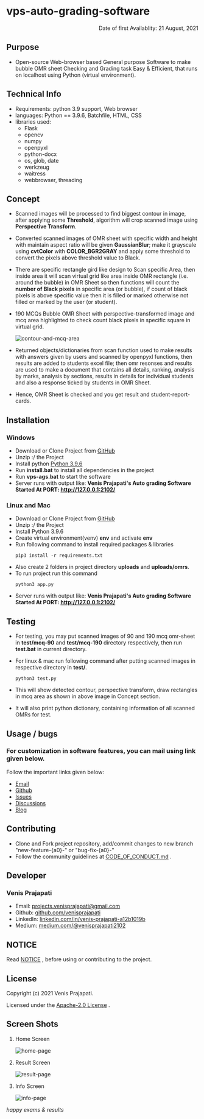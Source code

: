 
# vps-auto-grading-software


<p align="right">
    Date of first Availablity: 21 August, 2021
</p>


## Purpose

- Open-source Web-browser based General purpose Software to make bubble OMR sheet Checking and Grading task Easy & Efficient, that runs on localhost using Python (virtual environment).


## Technical Info

- Requirements: python 3.9 support, Web browser
- languages: Python == 3.9.6, Batchfile, HTML, CSS
- libraries used: 
    - Flask
    - opencv
    - numpy
    - openpyxl
    - python-docx
    - os, glob, date
    - werkzeug
    - waitress
    - webbrowser, threading


## Concept

- Scanned images will be processed to find biggest contour in image, after applying some <b>Threshold</b>, algorithm will crop scanned image using <b>Perspective Transform</b>.

- Converted scanned images of OMR sheet with specific width and height with maintain aspect ratio will be given <b>GaussianBlur</b>; make it grayscale using <b>cvtColor</b> with <b>COLOR_BGR2GRAY</b> and apply some threshold to convert the pixels above threshold value to Black.

- There are specific rectangle gird like design to Scan specific Area, then inside area it will scan virtual grid like area inside OMR rectangle (i.e. around the bubble) in OMR Sheet so then functions will count the <b>number of Black pixels</b> in specific area (or bubble), if count of black pixels is above specific value then it is filled or marked otherwise not filled or marked by the user (or student).

- 190 MCQs Bubble OMR Sheet with perspective-transformed image and mcq area highlighted to check count black pixels in specific square in virtual grid.

    ![contour-and-mcq-area](screen-shots/contour-and-mcq-area.png?raw=true)

- Returned objects/dictionaries from scan function used to make results with answers given by users and scanned by openpyxl functions, then results are added to students excel file; then omr resonses and results are used to make a document that contains all details, ranking, analysis by marks, analysis by sections, results in details for individual students and also a response ticked by students in OMR Sheet.

- Hence, OMR Sheet is checked and you get result and student-report-cards.


## Installation

### Windows

- Download or Clone Project from <a href="https://github.com/venisprajapati/vps-auto-grading-software">GitHub</a>
- Unzip :/ the Project
- Install python <a href="https://www.python.org/ftp/python/3.9.6/python-3.9.6-amd64.exe">Python 3.9.6</a>
- Run <b>install.bat</b> to install all dependencies in the project
- Run <b>vps-ags.bat</b> to start the software
- Server runs with output like: <b>Venis Prajapati's Auto grading Software Started At PORT: <a href="http://127.0.0.1:2102/">http://127.0.0.1:2102/</a> </b>

### Linux and Mac

- Download or Clone Project from <a href="https://github.com/venisprajapati/vps-auto-grading-software">GitHub</a>
- Unzip :/ the Project
- Install Python 3.9.6
- Create virtual environment(venv) <b>env</b> and activate <b>env</b>
- Run following command to install required packages & libraries
    ```
    pip3 install -r requirements.txt
    ```
- Also create 2 folders in project directory <b>uploads</b> and <b>uploads/omrs</b>.
- To run project run this command
    ```
    python3 app.py
    ```
- Server runs with output like: <b>Venis Prajapati's Auto grading Software Started At PORT: <a href="http://127.0.0.1:2102/">http://127.0.0.1:2102/</a> </b>


## Testing

- For testing, you may put scanned images of 90 and 190 mcq omr-sheet in <b>test/mcq-90</b> and <b>test/mcq-190</b> directory respectively, then run <b>test.bat</b> in current directory.

- For linux & mac run following command after putting scanned images in respective directory in <b>test/</b>.
    ```
    python3 test.py
    ```

- This will show detected contour, perspective transform, draw rectangles in mcq area as shown in above image in Concept section.

- It will also print python dictionary, containing information of all scanned OMRs for test.


## Usage / bugs

### For customization in software features, you can mail using link given below.

Follow the important links given below:

- <a href="mailto: projects.venisprajapati@gmail.com">Email</a>
- <a href="https://github.com/venisprajapati/vps-auto-grading-software">Github</a>
- <a href="https://github.com/venisprajapati/vps-auto-grading-software/issues">Issues</a>
- <a href="https://github.com/venisprajapati/vps-auto-grading-software/discussions">Discussions</a>
- <a href="https://medium.com/@venisprajapati2102/about-vps-auto-grading-software-5b611ffe6c74">Blog</a>


## Contributing

- Clone and Fork project repository, add/commit changes to new branch "new-feature-{a0}-" or "bug-fix-{a0}-"
- Follow the community guidelines at [CODE_OF_CONDUCT.md](CODE_OF_CONDUCT.md) .


## Developer

### Venis Prajapati
* Email: projects.venisprajapati@gmail.com
* Github: <a href="https://github.com/venisprajapati">github.com/venisprajapati</a>
* LinkedIn: <a href="https://linkedin.com/in/venis-prajapati-a12b1019b">linkedin.com/in/venis-prajapati-a12b1019b</a>
* Medium: <a href="https://medium.com/@venisprajapati2102">medium.com/@venisprajapati2102</a>


## NOTICE

Read [NOTICE](NOTICE) , before using or contributing to the project.


## License

Copyright (c) 2021 Venis Prajapati.

Licensed under the [Apache-2.0 License](LICENSE) .


## Screen Shots

1) Home Screen

    ![home-page](screen-shots/vps-ags_main-page.png?raw=true)

2) Result Screen

    ![result-page](screen-shots/vps-ags_result-page.png?raw=true)

3) Info Screen

    ![info-page](screen-shots/vps-ags_info-page.png?raw=true)

*happy exams & results*